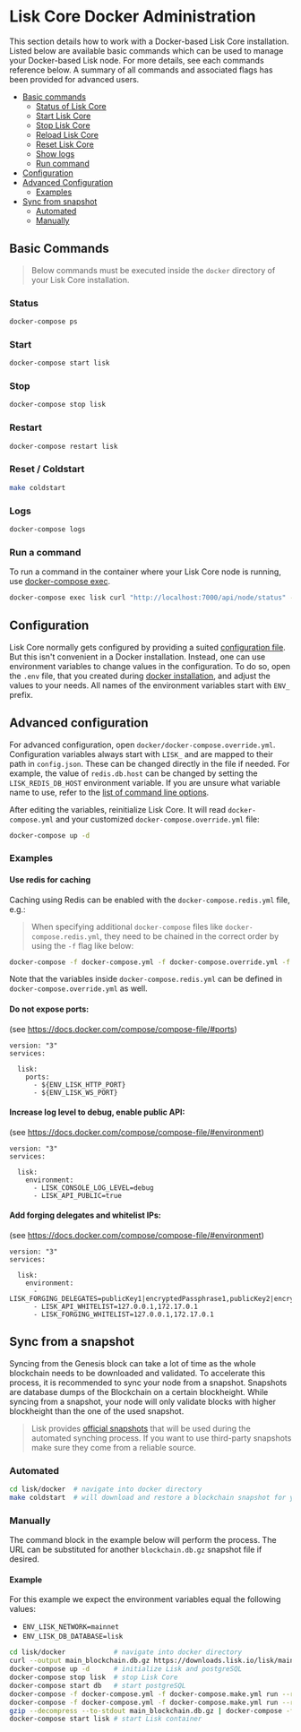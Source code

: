 # Lisk Core Docker Administration

This section details how to work with a Docker-based Lisk Core installation.
Listed below are available basic commands which can be used to manage your Docker-based Lisk node.
For more details, see each commands reference below.
A summary of all commands and associated flags has been provided for advanced users.

- [Basic commands](#basic-commands)
  * [Status of Lisk Core](#status)
  * [Start Lisk Core](#start)
  * [Stop Lisk Core](#stop)
  * [Reload Lisk Core](#reload)
  * [Reset Lisk Core](#reset--coldstart)
  * [Show logs](#logs)
  * [Run command](#run-a-command)
- [Configuration](#configuration)
- [Advanced Configuration](#advanced-configuration)
  * [Examples](#examples)
- [Sync from snapshot](#sync-from-snapshot)
  * [Automated](#automated)
  * [Manually](#manually)

## Basic Commands

> Below commands must be executed inside the `docker` directory of your Lisk Core installation.


### Status

```bash
docker-compose ps
```

### Start

```bash
docker-compose start lisk
```

### Stop

```bash
docker-compose stop lisk
```

### Restart

```bash
docker-compose restart lisk
```

### Reset / Coldstart

```bash
make coldstart
```

### Logs

```bash
docker-compose logs
```

### Run a command

To run a command in the container where your Lisk Core node is running, use [docker-compose exec](https://docs.docker.com/compose/reference/exec/).

```bash
docker-compose exec lisk curl "http://localhost:7000/api/node/status" --header "accept: application/json" # Example: How to make an API request to your node
```

## Configuration

Lisk Core normally gets configured by providing a suited [configuration file](../configuration.md).
But this isn't convenient in a Docker installation.
Instead, one can use environment variables to change values in the configuration.
To do so, open the `.env` file, that you created during [docker installation](../setup/docker.adoc#installation), and adjust the values to your needs.
All names of the environment variables start with `ENV_` prefix.

## Advanced configuration

For advanced configuration, open `docker/docker-compose.override.yml`.
Configuration variables always start with `LISK_` and are mapped to their path in `config.json`.
These can be changed directly in the file if needed.
For example, the value of `redis.db.host` can be changed by setting the `LISK_REDIS_DB_HOST` environment variable.
If you are unsure what variable name to use, refer to the [list of command line options](source.md#command-line-options). 

After editing the variables, reinitialize Lisk Core. It will read `docker-compose.yml` and your customized `docker-compose.override.yml` file:

```bash
docker-compose up -d
```

### Examples

#### Use redis for caching

Caching using Redis can be enabled with the `docker-compose.redis.yml` file, e.g.:

> When specifying additional `docker-compose` files like `docker-compose.redis.yml`, they need to be chained in the correct order by using the `-f` flag like below:

```bash
docker-compose -f docker-compose.yml -f docker-compose.override.yml -f docker-compose.redis.yml up -d
```

Note that the variables inside `docker-compose.redis.yml` can be defined in `docker-compose.override.yml` as well.

#### Do not expose ports:

(see https://docs.docker.com/compose/compose-file/#ports)

```
version: "3"
services:

  lisk:
    ports:
      - ${ENV_LISK_HTTP_PORT}
      - ${ENV_LISK_WS_PORT}
```

#### Increase log level to debug, enable public API:

(see https://docs.docker.com/compose/compose-file/#environment)

```
version: "3"
services:

  lisk:
    environment:
      - LISK_CONSOLE_LOG_LEVEL=debug
      - LISK_API_PUBLIC=true
```

#### Add forging delegates and whitelist IPs:

(see https://docs.docker.com/compose/compose-file/#environment)

```
version: "3"
services:

  lisk:
    environment:
      - LISK_FORGING_DELEGATES=publicKey1|encryptedPassphrase1,publicKey2|encryptedPassphrase2
      - LISK_API_WHITELIST=127.0.0.1,172.17.0.1
      - LISK_FORGING_WHITELIST=127.0.0.1,172.17.0.1
```

## Sync from a snapshot

Syncing from the Genesis block can take a lot of time as the whole blockchain needs to be downloaded and validated.
To accelerate this process, it is recommended to sync your node from a snapshot.
Snapshots are database dumps of the Blockchain on a certain blockheight. While syncing from a snapshot, your node will only validate blocks with higher blockheight than the one of the used snapshot.

> Lisk provides [official snapshots](https://downloads.lisk.io/lisk/) that will be used during the automated synching process. If you want to use third-party snapshots make sure they come from a reliable source.

### Automated

```bash
cd lisk/docker  # navigate into docker directory
make coldstart  # will download and restore a blockchain snapshot for you
```

### Manually

The command block in the example below will perform the process. The URL can be substituted for another `blockchain.db.gz` snapshot file if desired.

#### Example

For this example we expect the environment variables equal the following values:

- `ENV_LISK_NETWORK=mainnet`
- `ENV_LISK_DB_DATABASE=lisk`

```bash
cd lisk/docker            # navigate into docker directory
curl --output main_blockchain.db.gz https://downloads.lisk.io/lisk/main/blockchain.db.gz  # download and save the blockchain snapshot
docker-compose up -d      # initialize Lisk and postgreSQL
docker-compose stop lisk  # stop Lisk Core
docker-compose start db   # start postgreSQL
docker-compose -f docker-compose.yml -f docker-compose.make.yml run --rm db-task dropdb --if-exists lisk # drop old database
docker-compose -f docker-compose.yml -f docker-compose.make.yml run --rm db-task createdb lisk           # create fresh database
gzip --decompress --to-stdout main_blockchain.db.gz | docker-compose -f docker-compose.yml -f docker-compose.make.yml run --rm db-task psql >/dev/null # import snapshot into database
docker-compose start lisk # start Lisk container
```
